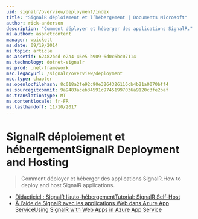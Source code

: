 ```yaml
---
uid: signalr/overview/deployment/index
title: "SignalR déploiement et l’hébergement | Documents Microsoft"
author: rick-anderson
description: "Comment déployer et héberger des applications SignalR."
ms.author: aspnetcontent
manager: wpickett
ms.date: 09/19/2014
ms.topic: article
ms.assetid: 62482bdd-e2a4-46e5-b909-6d0c6bc07114
ms.technology: dotnet-signalr
ms.prod: .net-framework
msc.legacyurl: /signalr/overview/deployment
msc.type: chapter
ms.openlocfilehash: 8c018a2fe92c90e3264326116cb4b21a0070bff4
ms.sourcegitcommit: 9a9483aceb34591c97451997036a9120c3fe2baf
ms.translationtype: MT
ms.contentlocale: fr-FR
ms.lasthandoff: 11/10/2017
---
```

<a name="signalr-deployment-and-hosting"></a><span data-ttu-id="d1f2d-103">SignalR déploiement et hébergement</span><span class="sxs-lookup"><span data-stu-id="d1f2d-103">SignalR Deployment and Hosting</span></span>
====================
> <span data-ttu-id="d1f2d-104">Comment déployer et héberger des applications SignalR.</span><span class="sxs-lookup"><span data-stu-id="d1f2d-104">How to deploy and host SignalR applications.</span></span>


- [<span data-ttu-id="d1f2d-105">Didacticiel : SignalR l’auto-hébergement</span><span class="sxs-lookup"><span data-stu-id="d1f2d-105">Tutorial: SignalR Self-Host</span></span>](tutorial-signalr-self-host.md)
- [<span data-ttu-id="d1f2d-106">À l’aide de SignalR avec les applications Web dans Azure App Service</span><span class="sxs-lookup"><span data-stu-id="d1f2d-106">Using SignalR with Web Apps in Azure App Service</span></span>](using-signalr-with-azure-web-sites.md)
